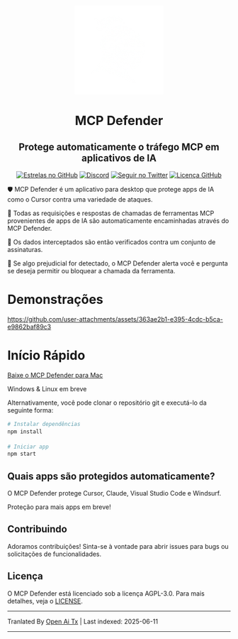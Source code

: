 <p align="center">
  <picture>
    <source media="(prefers-color-scheme: dark)" srcset="https://raw.githubusercontent.com/MCP-Defender/MCP-Defender/main/src/assets/white_knight_icon.png">
    <source media="(prefers-color-scheme: light)" srcset="https://raw.githubusercontent.com/MCP-Defender/MCP-Defender/main/src/assets/black_knight_icon.png">
    <img alt="Mostra um cavaleiro preto no modo de cor claro e um cavaleiro branco no modo de cor escuro." src="https://raw.githubusercontent.com/MCP-Defender/MCP-Defender/main/src/assets/white_knight_icon.png" width="200" height="200">
  </picture>
</p>

<h1 align="center">MCP Defender</h1>
<h2 align="center">Protege automaticamente o tráfego MCP em aplicativos de IA</h2>

<p align="center">
  <a href="https://github.com/MCP-Defender/MCP-Defender"><img src="https://img.shields.io/github/stars/MCP-Defender/MCP-Defender?style=social" alt="Estrelas no GitHub"></a>
  <a href="https://discord.gg/SETfUs7dbB"><img src="https://img.shields.io/discord/1376849284884074526?color=7289DA&label=Discord&logo=discord&logoColor=white" alt="Discord"></a>
  <a href="https://x.com/mcp_defender"><img src="https://img.shields.io/twitter/follow/mcp_defender?style=social" alt="Seguir no Twitter"></a>
  <a href="LICENSE"><img src="https://img.shields.io/github/license/MCP-Defender/MCP-Defender" alt="Licença GitHub"></a>
</p>

🛡️  MCP Defender é um aplicativo para desktop que protege apps de IA como o Cursor contra uma variedade de ataques.

🚦 Todas as requisições e respostas de chamadas de ferramentas MCP provenientes de apps de IA são automaticamente encaminhadas através do MCP Defender.

🔎  Os dados interceptados são então verificados contra um conjunto de assinaturas.

🔐  Se algo prejudicial for detectado, o MCP Defender alerta você e pergunta se deseja permitir ou bloquear a chamada da ferramenta.

# Demonstrações
https://github.com/user-attachments/assets/363ae2b1-e395-4cdc-b5ca-e9862baf89c3

# Início Rápido

[Baixe o MCP Defender para Mac](https://github.com/MCP-Defender/MCP-Defender/releases/latest)

Windows & Linux em breve

Alternativamente, você pode clonar o repositório git e executá-lo da seguinte forma:

```bash
# Instalar dependências
npm install

# Iniciar app
npm start
```

## Quais apps são protegidos automaticamente?

O MCP Defender protege Cursor, Claude, Visual Studio Code e Windsurf.

Proteção para mais apps em breve!

## Contribuindo

Adoramos contribuições! Sinta-se à vontade para abrir issues para bugs ou solicitações de funcionalidades.

## Licença

O MCP Defender está licenciado sob a licença AGPL-3.0. Para mais detalhes, veja o [LICENSE](LICENSE).


---


Tranlated By [Open Ai Tx](https://github.com/OpenAiTx/OpenAiTx) | Last indexed: 2025-06-11


---